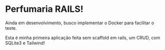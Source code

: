 # Perfumaria RAILS!

Ainda em desenvolvimento, busco implementar o Docker para facilitar o teste.

Esta é minha primeira aplicação feita sem scaffold em rails, um CRUD, com SQLite3 e Tailwind!
